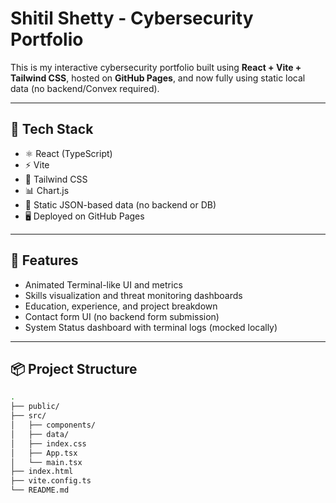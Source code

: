 # Shitil Shetty - Cybersecurity Portfolio

This is my interactive cybersecurity portfolio built using **React + Vite + Tailwind CSS**, hosted on **GitHub Pages**, and now fully using static local data (no backend/Convex required).

---

## 🔧 Tech Stack

- ⚛ React (TypeScript)
- ⚡ Vite
- 🎨 Tailwind CSS
- 📊 Chart.js
- 💾 Static JSON-based data (no backend or DB)
- 🖥️ Deployed on GitHub Pages

---

## 🚀 Features

- Animated Terminal-like UI and metrics
- Skills visualization and threat monitoring dashboards
- Education, experience, and project breakdown
- Contact form UI (no backend form submission)
- System Status dashboard with terminal logs (mocked locally)

---

## 📦 Project Structure

```bash
.
├── public/
├── src/
│   ├── components/
│   ├── data/
│   ├── index.css
│   ├── App.tsx
│   └── main.tsx
├── index.html
├── vite.config.ts
└── README.md
